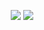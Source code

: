<p align="center"> <img src="https://github-readme-stats.vercel.app/api?username=SkyDiscovery&theme=github_dark&show_icons=true&hide_border=true" /> 
                    <img src="https://github-readme-stats.vercel.app/api/top-langs/?username=SkyDiscovery&layout=compact&langs_count=8&theme=github_dark&hide_border=true&hide_title=true" />
